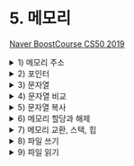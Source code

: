 # 5. 메모리

[Naver BoostCourse CS50 2019](https://www.edwith.org/boostcourse-cs-050)

<details>
  <summary>1) 메모리 주소</summary>

# 학습 목표

16진법을 읽고 쓸 수 있다.

메모리 주소에 접근하고 값을 받아오는 코드를 C로 작성할 수 있다.

# 16진수

컴퓨터과학에서는 숫자를 10진수나 2진수 대신 **16진수(Hexadecimal)**로 표현하는 경우가 많다. 컴퓨터에서 데이터를 처리하기 위해 16진수를 사용할 때 장점이 있기 때문이다.

16진수와 일상생활에서 우리가 사용하는 10진수를 비교하면 그 차이를 알 수 있다. 16진수를 사용하면 10진수보다 2진수를 간단하게 나타낼 수 있다. 16진수로 값을 표현하는 방법을 이해하고 나면 16진수, 2진수, 10진수를 변환하는 프로그램을 만들어볼 수 있다.

# 10진수를 16진수로 바꿔 보기

JPG 이미지 파일은 항상 255 216 255 로 시작되고 이것은 10진수이다. 하지만 실제 컴퓨터 내에서는 10진수를 사용하지 않는다. 컴퓨터는 0과 1만을 이해할 수 있기 때문이다.

<img src="imgs/memoryAddress1.png" width="400">

먼저 255 215 255를 2진수를 나타내보면 위의 그림과 같다. 2진수로 모든 데이터를 표현하기에는 너무 길어지기 때문에 16진수로 바꾸면 **2^4이 16이기 때문에 4bits씩** 두 덩어리로 나누어 보면 0000부터 1111까지는 16진수로 표현할 수 있다는 것을 알 수 있다.

그렇다면 16진수에서 10부터 15까지는 어떻게 표기할까? 10은 a, 11은 b, ..., 15는 f를 대입하여 사용한다. 4bits씩 15진수로 변환 후 **0x**를 붙여 뒤에 오는 문자들이 16진수임을 알려 준다.

# 16진수의 유용성

ASCII 코드에 의해 "A, B, C"는 10진수로 65, 66, 67에 해당한다. 컴퓨터는 10진수를 이해할 수 없으므로 2진수로 표현해보면 "01000001 01000010 01000011"이 된다. 컴퓨터가 처리할 수 있어야 하기에 어쩔 수 없지만 그 길이가 너무 긴 것을 알 수 있다.

하지만 16진수로 표현하면 2진수로 표현했을 때보다 훨씬 간단해진다. 또한 컴퓨터는 8개의 비트가 모인 바이트 단위로 정보를 표현한다. **2개의 16진수는 1byte의 2진수로 변환**되기 때문에 정보를 표현하기 매우 유용하다.

<img src="imgs/memoryAddress2.png" width="400">

# 메모리 주소

정수형 변수 n에 50이라는 값을 저장하고 출력한다고 생각해 보자.

이 n이라는 값은 **int** 타입이므로, 아래 그림과 같이 우리 컴퓨터의 메모리 어딘가에 **4바이트** 만큼의 자리를 차지하며 저장되어 있을 것이다.

<img src="imgs/memoryAddress3.png" width="400">

C에서는 변수의 **메모리상 주소**를 받기 위해 '**&**'이라는 연산자를 사용할 수 있다.

```c
#include <stdio.h>

int main(void)
{
    int n = 50;
    printf("%p\n", &n);
}
```

예를 들어, 위와 같은 코드를 실행하면 '0x7ffef009b75c'와 같은 값을 얻을 수 있고, 이는 변수 n의 **16진법**으로 표현된 메모리의 주소이다.

반대로 '**\***'를 사용하면 그 메모리 주소에 있는 **실제 값**을 얻을 수 있다.

```c
#include <stdio.h>

int main(void)
{
    int n = 50;
    printf("%i\n", *&n);
}
```

위 코드는 먼저 **n의 주소**를 얻고, 또 다시 **그 주소에 해당하는 값**을 얻어와 출력한 것이므로 결국 '50'이라는 값이 출력된다.

# 생각해보기

'CS50'을 16진수로 표현해보자

- ASCII코드 기준 CS50의 값은 10진수로 각각 67 83 53 48 이다
- 따라서 16진수로 표현하면 43 53 35 30 이다

</details>

<details>
  <summary>2) 포인터</summary>

# 학습하기

포인터 변수를 정의하고 사용할 수 있다.

# 포인터

지난 파트에서 배웠던 '\*' 연산자는 어떤 메모리 주소에 있는 값을 받아오게 해준다.

이 연산자를 이용해서 **포인터 역할을 하는 변수**를 선언할 수도 있다.

```c
#include <stdio.h>

int main(void)
{
    int n = 50;
    int *p = &n;
    printf("%p\n", p);
    printf("%i\n", *p);
}
```

위 코드를 보면 정수형 변수 n에는 50이라는 값이 저장되어 있다.

그리고 **\*p**라는 **포인터 변수**에 &n이라는 값, 즉 **변수 n의 주소**를 저장한다.

int *p에서 p앞의 *는 이 변수가 포인터라는 의미이고, int는 이 포인터가 int 타입의 변수를 가리킨다는 의미이다.

따라서 첫 번째 printf문과 같이 포인터 p의 값, 즉 변수 **n의 주소를 출력**하거나, 두 번째 printf문과 같이 포인터 **p가 가리키는 변수의 값**, 즉 변수 n의 값을 출력할 수도 있다.

실제 컴퓨터 메모리에서 변수 p는 아래와 같이 저장될 수 있다.

<img src="imgs/pointer1.png" width="400">

하지만 아래 그림과 같이 실제로 p의 값, 즉 n의 주소 값을 생각하지 않고, 추상적으로 단지 **p가 n을 가리키고 있다는 것**만 생각해도 된다.

<img src="imgs/pointer2.png" width="400">

이런 포인터를 기반으로 해서 앞으로 배울 다양한 데이터 구조를 정의하고 사용할 수 있다.

# 생각해보기

포인터의 크기는 메모리의 크기와 어떤 관계가 있을까?

- 컴퓨터에 있는 메모리의 크기가 크면 각각의 메모리 주소를 표현하는 숫자 또한 커지기 때문에 포인터의 크기도 커질 것 같다.

</details>

<details>
  <summary>3) 문자열</summary>

# 학습 목표

문자열 형태의 새로운 자료형인 string이 어떻게 정의되었는지 설명할 수 있다.

# 문자열

우리는 여태껏 문자열을 저장하기 위해 CS50 라이브러리에 포함된 string 자료형을 사용하였다.

아래와 같이 s에 "EMMA"라는 값을 저장한다고 생각해 보자

`string s = "EMMA";`

문자열은 결국 **문자의 배열**이고, s[0], s[1], s[2], .. 와 같이 하나의 문자가 배열의 한 부분을 나타낸다.

가장 마지막의 **\0**은 0으로 이루어진 바이트로, **문자열의 끝**을 표시하는 약속이다.

![https://s3-us-west-2.amazonaws.com/secure.notion-static.com/01d3c2d5-734c-4f54-bc25-69b52bfd2cdb/Untitled.png](https://s3-us-west-2.amazonaws.com/secure.notion-static.com/01d3c2d5-734c-4f54-bc25-69b52bfd2cdb/Untitled.png)

여기서 **변수 s**는 결국 이러한 **문자열을 가리키는 포인터**가 된다.

더 상세히는 문자열의 가장 첫번째 문자, 즉 주소 0x123에 있는 s[0]를 가리키게 된다.

![https://s3-us-west-2.amazonaws.com/secure.notion-static.com/17359d4d-94b9-4148-bad3-81f4a98c1f3c/Untitled.png](https://s3-us-west-2.amazonaws.com/secure.notion-static.com/17359d4d-94b9-4148-bad3-81f4a98c1f3c/Untitled.png)

실제 CS50 라이브러리를 보면 string 자료형은 아래와 같이 정의되어 있다.

`typedef char *string`

여기서 typedef는 새로운 자료형을, cahr \*은 문자에 대한 포인터를, string은 자료형의 이름을 의미한다.

따라서 아래 두 코드는 동일하게 동작할 것이다.

1. string 자료형을 이용하여 "EMMA" 출력

   ```c
   #include <stdio.h>
   #include <cs50.h>

   int main(void)
   {
       string s = "EMMA";
       printf("%s\n", s);
   }
   ```

2. char 포인터를 이용하여 "EMMA" 출력

   ```c
   #include <stdio.h>

   int main(void)
   {
       char *s = "EMMA";
       printf("%s\n", s);
   }
   ```

# 생각해보기

string 자료형을 정의해서 사용하면 어떤 장점이 있을까?

- 실생활에서는 char 처럼 문자 하나 단위보다 여러 문자들이 연결되어 있는 문자열을 사용하는 일이 훨씬 잦기 때문에 C에서 제공하는 기본 데이터 타입에 추가로 string 자료형을 정의해서 사용하면 보다 직관적으로 프로그래밍을 할 수 있다.

</details>

<details>
  <summary>4) 문자열 비교</summary>

# 학습 목표

문자열이 저장되어 있는 방식에 근거해서 문자열을 비교하는 방법에 대해 설명할 수 있다.

# 문자열 비교

```c
#include <stdio.h>

int main(void)
{
    char *s = "EMMA";
    printf("%p\n", s);
}
```

위 코드를 실행하면, s라는 포인터의 값, 즉 "EMMA"라는 문자열의 가장 첫 값인 "E"에 해당하는 **메모리 주소**를 출력하게 될 것이다.

그렇다면 아래 코드들은 무엇을 출력할까?

```c
printf("%p\n", &s[0]);
printf("%p\n", &s[1]);
printf("%p\n", &s[2]);
printf("%p\n", &s[3]);
```

s가 가리키는 곳을 시작으로 "EMMA"라는 문자열로 이루어진 문자들의 배열이 있으니, 각각

s라는 문자열의 첫 번째 문자에 해당하는 주소 값,

s라는 문자열의 두 번째 문자에 해당하는 주소 값,

s라는 문자열의 세 번째 문자에 해당하는 주소 값,

s라는 문자열의 네 번째 문자에 해당하는 주소 값을 출력하게 된다.

이를 좀 더 자세히 들여다보면 &s[0]는 "E"의 주소 값을, &s[1]은 "M"의 주소 값을, &[2]은 "M"의 주소 값을, &s[3]은 "A"의 주소 값을 의미한다.

문자열은 첫 번째 문자를 시작으로 메모리상에서 바로 옆에 저장되어 있다.

다시 말해, 가장 첫 번째 문자에 해당하는 **주소 값을 하나씩 증가시키면** 바로 옆에 있는 문자의 값을 출력할 수 있는 것이다.

따라서 아래 코드는 E M M A를 순서대로 출력할 것이다.

```c
printf("%c\n", *s);
printf("%c\n", *(s+1));
printf("%c\n", *(s+2));
printf("%c\n", *(s+3));
```

문자열을 비교할 때도 아래 코드와 같이 문자열이 저장된 변수를 바로 비교하게 되면 그 변수가 저장되어 있는 **주소가 다르기 때문에** 다르다는 결과가 나올 것이다.

정확한 비교를 위해서는 실제 문자열이 저장되어 있는 곳으로 이동하여, 각 문자를 하나하나씩 비교해야 된다.

```c
#include <cs50.h>
#include <stdio.h>

int main(void)
{
    //사용자로부터 s와 t 두 개의 문자열 입력받아 저장
    string s = get_string("s: ");
    string t = get_string("t: ");

    //두 문자열을 비교 (각 문자들을 비교)
    if (s == t)
    {
        printf("Same\n");
    }
    else
    {
        printf("Different\n");
    }
}
```

# 생각해보기

문자열을 비교하는 코드는 어떻게 작성해야 할까?

- 각 문자열의 첫번째 문자의 주소부터 각 문자열의 문자 하나하나씩 비교하여 모두 같으면 두 문자열이 같은 것으로 판단하는 코드를 짜야 한다. (반복문 사용하여 첫번째 문자부터 '\0' 이전까지의 문자 모두 비교)

```c
#include <cs50.h>
#include <stdio.h>

int main(void)
{
    //사용자로부터 s와 t 두 개의 문자열 입력받아 저장
    string s = get_string("s: ");
    string t = get_string("t: ");

    //문자열 s의 길이를 체크
    int n = 0;
    while (s[n] != '\0' )
    {
        n++;
    }

    //두 문자열을 비교 (각 문자들을 비교)
	  // t가 s보다 길 수도 있기 때문에 s에서 '\0'에 해당하는 s[n]과 t[n]도 비교
    for (int i = 0; i <= n; i++)

    {
        if (s[i] != t[i])
        {
            printf("Different\n");
            return 1;
        }
    }
    printf("Same\n");
}
```

</details>

<details>
  <summary>5) 문자열 복사</summary>

# 학습 목표

문자열을 복사할 수 있다.

# 문자열 복사

문자열을 복사하기 위해 아래 코드를 실행하면 어떻게 될까?

```c
#include <cs50.h>
#include <ctype.h>
#include <stdio.h>

int main(void)
{
    string s = get_string("s: ");
    string t = s;

    t[0] = toupper(t[0]);

    printf("s: %s\n", s);
    printf("t: %s\n", t);
}
```

사용자에게 입력 값을 받아 string s에 저장하고, string t를 s로 정의한다.

그리고 t의 첫 번째 문자를 toupper 함수를 이용하여 대문자로 바꾼다면 s와 t는 각각 어떻게 출력될까?

입력 값으로 "emma"를 주게 된다면, 단순한 예상과는 다르게 s와 t 모두 "Emma"라고 출력된다.

그 이유는 **s**라는 변수는 "emma" 라는 문자열이 아닌 그 문자열이 있는 **메모리의 주소가 저장**되기 때문이다.

**string s**는 **char \*s**와 동일한 의미라는 것을 떠올리면 된다.

따라서 t도 s와 동일한 주소를 가리키고 있고, t를 통한 수정은 s에도 그대로 반영이 되는 것이다.

그렇다면 두 문자열을 실제로 메모리상에서 복사하려면 어떻게 해야 할까?

아래 코드와 같이 **메모리 할당 함수**를 사용하면 된다.

```c
#include <cs50.h> // get_string()
#include <ctype.h> // toupper()
#include <stdio.h> // printf()
#include <string.h> // strlen()
#include <stdlib.h> // malloc()

int main(void)
{
    char *s = get_string("s: ");
    char *t = malloc(strlen(s) + 1);

    for (int i = 0, n = strlen(s); i < n + 1; i++)
    {
        t[i] = s[i];
    }

    t[0] = toupper(t[0]);

    printf("s: %s\n", s);
    printf("t: %s\n", t);
}
```

위의 코드와 다른 점은 **malloc**이라는 함수를 이용해서 t를 정의한다는 것이다.

malloc 이라는 함수는 정해진 크기 만큼 메모리를 할당하는 함수이다.

즉 s 문자열의 길이에 **널 종단 문자(\0)**에 해당하는 **1**을 더한 만큼 메모리에 할당한다.

그리고 루프를 돌면서 s 문자열 배열에 있는 문자 하나 하나를 t 배열에 복사해주면 된다.

이 코드를 컴파일 후 실행시키고 입력 값으로 "emma"를 주면 우리가 예상한 대로 s는 "emma"가, t는 "Emma"가 출력된다.

따라서 성공적으로 복사가 된 것을 확인할 수 있다.

<string.h> 라이브러리에 포함된 strcpy() 함수를 이용하면 문자열을 복사할 수 있다.

```c
#include <cs50.h> // get_string()
#include <stdio.h> // printf()
#include <string.h> // strlen()
#include <stdlib.h> // malloc()

int main(void)
{
    char *s = get_string("s: ");

    char *t = malloc(strlen(s) + 1);;
    strcpy(t, s); // 포인터 s가 가리키는 문자열을 다른 메모리 주소를 가리키는 포인터 t에 복사
}
```

# 생각해보기

배운 바와 같이 메모리 할당을 통해 문자열을 복사하지 않고, 단순히 문자열의 주소만 복사했을 때는 어떤 문제가 생길까?

- 복사한 문자열에 대해서만 조작을 하고 기존의 문자열에는 변화를 주고 싶지 않을 때에 의도치 않게 기존의 문자열까지도 훼손하게 되는 일이 발생한다.

</details>

<details>
  <summary>6) 메모리 할당과 해제</summary>

# 학습 목표

메모리를 할당하고 해제할 수 있다.

# 메모리 할당과 해제

malloc 함수를 이용하여 메모리를 할당한 후에는 **free**라는 함수를 이용하여 메모리를 해제해줘야 한다.

그렇지 않은 경우 메모리에 저장한 값은 **쓰레기 값**으로 남게 되어 메모리 용량의 낭비가 발생하게 된다.

이러한 현상을 '**메모리 누수**'라고 일컫는다.

**valgrind** 라는 프로그램을 사용하면 우리가 작성한 코드에서 메모리와 관련된 문제가 있는지를 쉽게 확인할 수 있다.

`help50 valgrind ./filename`와 같은 명령어를 사용하면 filename 파일에 대한 valgrind 검사 내용을 쉽게 확인할 수 있다.

아래와 같은 코드가 있다고 생각해보자

```c
#include <stdio.h>
#include <stdlib.h>

void f(void)
{
    int *x = malloc(10 * sizeof(int));
    x[10] = 0;
}

int main(void)
{
    f();
    return 0;
}
```

f 함수를 살펴보면 먼저 포인터 x에는 int 형의 사이즈(4바이트)의 10배에 해당하는 크기의 메모리, 즉 40바이트를 할당한다.

그리고 x의 11번째 값으로 0을 할당한다.

그리고 main 함수에서 f를 실행하게 되는데, 이 코드를 **valgrind** 로 검사해보면 버퍼 오버플로우와 메모리 누수 두 가지 에러를 확인할 수 있다.

먼저 **버퍼 오버플로우**는 x[10] = 0; 코드로 인해 발생한다.

우리는 10개의 int 형의 배열을 만들었는데 배열의 인덱스가 0부터 시작한다는 점을 감안하면 인덱스 10은 11번째 인덱스에 접근하겠다는 의미이고, 이는 정의되지 않은 것이기 때문에 버퍼 오버플로우가 발생하는 것이다.

따라서 이 오류는 0에서 9 사이의 인덱스를 사용하면 해결할 수 있다.

또한 **메모리 누수**는 x라는 포인터를 통해 할당한 메모리를 해제하기 위해 free(x) 라는 코드를 추가해줌으로써 해결할 수 있다.

# 생각해보기

제한된 메모리를 가지고 프로그래밍을 할 때 메모리를 해제하지 않으면 어떤 문제가 발생할 수 있을까?

- 메모리 누수로 인해 쓸데없이 메모리를 낭비하게 될 것이고, 심한 경우 낭비되고 있는 메모리 때문에 프로그램을 실행하는 데에 필요한 메모리가 충분하지 않아 충돌이 날 수 있다.

</details>

<details>
  <summary>7) 메모리 교환, 스택, 힙</summary>

# 학습 목표

메모리에 저장된 두 값을 교환하는 코드를 작성할 수 있다.

# 메모리 교환, 스택, 힙

아래와 같은 코드가 있다. 함수 **swap**은 정수 a와 b를 입력받아 그 값을 바꾸는 일을 수행한다.

main 함수에서는 x에 1, y에 2를 입력하고 swap 함수를 통해 그 두 값을 바꾸려고 하고 있다.

과연 의도대로 잘 바뀌어서 출력이 될까?

```c
#include <stdio.h>

void swap(int a, int b);

int main(void)
{
    int x = 1;
    int y = 2;

    printf("x is %i, y is %i\n", x, y);
    swap(x, y);
    printf("x is %i, y is %i\n", x, y);
}

void swap(int a, int b){
    int tmp = a;
    a = b;
    b = tmp;
}
```

위 코드를 컴파일하고 출력해보면 우리 의도와는 다르게 swap 함수를 거친 후에도 x와 y의 값이 바뀌지 않은 채 그대로 출력됨을 알 수 있다.

사실 swap 함수를 교환 작업을 제대로 수행하고 있는데, 문제는 교환하는 대상이 x, y 그 자체가 아닌 함수 내에서 새롭게 정의된 a, b라는 것이다.

a와 b는 각각 x와 y의 **값을 복제**하여 가지게 된다. **서로 다른 메모리 주소에 저장**되는 것이다.

아래 그림에서와 같이 메모리 안에는 데이터가 저장되는 구역이 나뉘어져 있다.

머신 코드 영역에는 우리 프로그램이 실행될 때 그 프로그램이 컴파일된 바이너리가 저장된다.

글로벌 영역에는 프로그램 안에서 저장된 전역 변수가 저장된다.

**힙** 영역에는 malloc으로 할당된 메모리의 데이터가 저장된다. 그리고 **스택**에는 프로그램 내의 함수와 관련된 것들이 저장된다.

<img src="imgs/stack1.png" width="400">

이를 바탕으로 다시 생각해보면, 위의 코드에서 a, b, x, y, tmp 모두 **스택 영역**에 저장되지만, a와 x, b와 y는 그 안에서도 서로 다른 위치에 저장된 변수이다.

따라서 a와 b를 바꾸는 것은 x와 y를 바꾸는 것에 아무런 영향도 미치지 않는 것이다.

따라서 아래 그림 및 코드와 같이 a와 b를 각각 **x와 y를 가리키는 포인터로 지정**함으로써 이 문제를 쉽게 해결할 수 있다.

<img src="imgs/stack2.png" width="400">

```c
#include <stdio.h>

void swap(int *a, int*b);

int main(void)
{
    int x = 1;
    int y = 2;

    printf("x is %i, y is %i\n", x, y);
    swap(&x, &y);
    printf("x is %i, y is %i\n", x, y);
}

void swap(int *a, int*b)
{
    int tmp = *a;
    *a = *b;
    *b = tmp;
}
```

# 생각해보기

메모리 영역을 다양하게 나누는 이유는 무엇일까?

- 메모리 영역을 다양하게 나누어 놓아야 상황과 필요에 따라 알맞게 메모리를 할당하고 해제할 수 있으며, 그래야 프로그램을 실행할 때 메모리가 서로 충돌하지 않고 올바르게 작동할 수 있을 것이다.

</details>

<details>
  <summary>8) 파일 쓰기</summary>

</details>

<details>
  <summary>9) 파일 읽기</summary>

</details>
